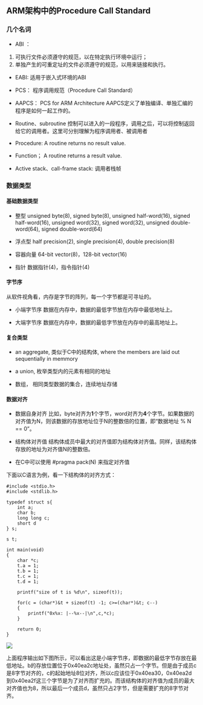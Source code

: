 ## ARM架构中的Procedure Call Standard

### 几个名词
- ABI ：
1. 可执行文件必须遵守的规范，以在特定执行环境中运行；
2. 单独产生的可重定址的文件必须遵守的规范，以用来链接和执行。

- EABI: 
适用于嵌入式环境的ABI

- PCS：
程序调用规范（Procedure Call Standard）

- AAPCS：
PCS for ARM Architecture
AAPCS定义了单独编译、单独汇编的程序是如何一起工作的。

- Routine、subroutine 
控制可以进入的一段程序，调用之后，可以将控制返回给它的调用者。这里可分别理解为程序调用者、被调用者

- Procedure: 
A routine returns no result value.

- Function；
A routine returns a result value.

- Active stack、call-frame stack:
调用者栈帧


### 数据类型

#### 基础数据类型

- 整型
unsigned byte(8), signed byte(8), unsigned half-word(16), signed half-word(16), unsigned word(32), signed word(32), unsigned double-word(64), signed double-word(64)

- 浮点型
half precision(2), single precision(4), double precision(8)

- 容器向量
64-bit vector(8)，128-bit vector(16)

- 指针
数据指针(4)，指令指针(4)

#### 字节序

从软件视角看，内存是字节的阵列，每一个字节都是可寻址的。

- 小端字节序
数据在内存中，数据的最低字节放在内存中最低地址上。

- 大端字节序
数据在内存中，数据的最低字节放在内存中的最高地址上。

#### 复合类型

- an aggregate, 类似于C中的结构体, where the members are laid out sequentially in memmory

- a union, 枚举类型内的元素有相同的地址

- 数组， 相同类型数据的集合，连续地址存储

#### 数据对齐

- 数据自身对齐
比如，byte对齐为**1**个字节，word对齐为**4**个字节。如果数据的对齐值为N，则该数据的存放地址位于N的整数倍的位置，即“数据地址 % N == 0”。

- 结构体对齐值
结构体成员中最大的对齐值即为结构体对齐值。同样，该结构体存放的地址为对齐值N的整数倍。

- 在C中可以使用 #pragma pack(N) 来指定对齐值

下面以C语言为例，看一下结构体的对齐方式：

```
#include <stdio.h>
#include <stdlib.h>

typedef struct s{	
	int a;
	char b;
	long long c;
	short d
} s;

s t;

int main(void)
{
	char *c;
	t.a = 1;
	t.b = 1;
	t.c = 1;
	t.d = 1;
	
	printf("size of t is %d\n", sizeof(t));
	
	for(c = (char*)&t + sizeof(t) -1; c>=(char*)&t; c--)
	{
		printf("0x%x: |--%x--|\n",c,*c);
	}
	
	return 0;
}

```

![](./pic/align.jpeg)

上面程序输出如下图所示，可以看出这是小端字节序，即数据的最低字节存放在最低地址。b的存放位置位于0x40ea2c地址处，虽然只占一个字节。但是由于成员c是8字节对齐的，c的起始地址8位对齐，所以c应该位于0x40ea30，0x40ea2d到0x40ea2f这三个字节是为了对齐而扩充的。而该结构体的对齐值为成员的最大对齐值也为8，所以最后一个成员d，虽然只占2字节，但是需要扩充的8字节对齐。











